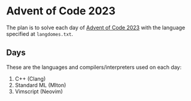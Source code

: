 # Advent of Code 2023

The plan is to solve each day of [Advent of Code 2023](https://adventofcode.com/2023/) with the language specified at `langdomes.txt`.

## Days

These are the languages and compilers/interpreters used on each day:
1. C++ (Clang)
2. Standard ML (Mlton)
3. Vimscript (Neovim)
